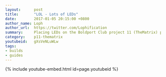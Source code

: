```yaml
---
layout:      post
title:       "LOL - Lots of LEDs"
date:        2017-01-05 20:15:00 +0800
author_name: Loph
author_url:  https://twitter.com/Lophification
summary:     Placing LEDs on the Boldport Club project 11 (TheMatrix) prototype
category:    p11-thematrix
youtubeid:   gXsVeNLuWLw
tags:
- builds
- guides
---
```


{% include youtube-embed.html id=page.youtubeid %}
